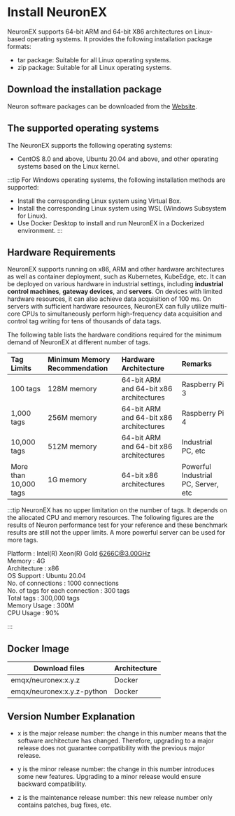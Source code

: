 # Install NeuronEX

NeuronEX supports 64-bit ARM and 64-bit X86 architectures on Linux-based operating systems. It provides the following installation package formats:

- tar package: Suitable for all Linux operating systems.
- zip package: Suitable for all Linux operating systems.
<!-- - Debian package (.deb) format: Used for Debian and Ubuntu Linux-based operating systems (coming soon).
- Redhat Package Manager (.rpm) format: Suitable for RedHat and CentOS Linux-based operating systems (coming soon). -->

## Download the installation package

Neuron software packages can be downloaded from the [Website](https://www.emqx.com/en/try?product=neuronex). 

## The supported operating systems

The NeuronEX supports the following operating systems:

- CentOS 8.0 and above, Ubuntu 20.04 and above, and other operating systems based on the Linux kernel.

:::tip
For Windows operating systems, the following installation methods are supported:

- Install the corresponding Linux system using Virtual Box.
- Install the corresponding Linux system using WSL (Windows Subsystem for Linux).
- Use Docker Desktop to install and run NeuronEX in a Dockerized environment.
:::

## Hardware Requirements

NeuronEX supports running on x86, ARM and other hardware architectures as well as container deployment, such as Kubernetes, KubeEdge, etc. It can be deployed on various hardware in industrial settings, including **industrial control machines**, **gateway devices**, and **servers**. On devices with limited hardware resources, it can also achieve data acquisition of 100 ms. On servers with sufficient hardware resources,  NeuronEX can fully utilize multi-core CPUs to simultaneously perform high-frequency data acquisition and control tag writing for tens of thousands of data tags.

The following table lists the hardware conditions required for the minimum demand of NeuronEX at different number of tags.

|Tag Limits|Minimum Memory Recommendation|Hardware Architecture|Remarks|
| :-------------------- | :------------------------------ | :---------------------------------- | :----------------------------------- |
| 100 tags    | 128M memory | 64-bit ARM and 64-bit x86 architectures | Raspberry Pi 3 |
| 1,000 tags  | 256M memory | 64-bit ARM and 64-bit x86 architectures | Raspberry Pi 4 |
| 10,000 tags | 512M memory | 64-bit ARM and 64-bit x86 architectures | Industrial PC, etc |
| More than 10,000 tags | 1G memory | 64-bit x86 architectures | Powerful Industrial PC, Server, etc |

:::tip
NeuronEX has no upper limitation on the number of tags. It depends on the allocated CPU and memory resources. The following figures are the results of Neuron performance test for your reference and these benchmark results are still not the upper limits. A more powerful server can be used for more tags.

Platform                         : Intel(R) Xeon(R) Gold 6266C@3.00GHz<br>
Memory                           : 4G<br>
Architecture                     : x86<br>
OS Support                       : Ubuntu 20.04<br>
No. of connections               : 1000 connections<br>
No. of tags for each connection  : 300 tags<br>
Total tags                       : 300,000 tags<br>
Memory Usage                     : 300M<br>
CPU Usage                        : 90%<br>

:::

<!-- ## Debian 软件包

| Download files                 | Architecture  |
| ------------------------------ | ------------- |
| neuronex-x.y.z-linux-amd64.deb | AMD64         |
| neuronex-x.y.z-linux-armhf.deb | ARMHF         |
| neuronex-x.y.z-linux-arm64.deb | ARM64         |


## Redhat 软件包管理工具

| Download files                 | Architecture  |
| ------------------------------ | ------------- |
| neuronex-x.y.z-linux-amd64.rpm | AMD64         |
| neuronex-x.y.z-linux-armhf.rpm | ARMHF         |
| neuronex-x.y.z-linux-arm64.rpm | ARM64         |


## Tape Archive（tar）

| Download files                 | Architecture  |
| ------------------------------ | ------------- |
| neuronex-x.y.z-linux-amd64.rpm | AMD64         |
| neuronex-x.y.z-linux-armhf.rpm | ARMHF         |
| neuronex-x.y.z-linux-arm64.rpm | ARM64         | -->

## Docker Image

| Download files               | Architecture   |
| ---------------------------- | -------------- |
| emqx/neuronex:x.y.z          | Docker         |
| emqx/neuronex:x.y.z-python   | Docker         |

## Version Number Explanation

- x is the major release number: the change in this number means that the software architecture has changed. Therefore, upgrading to a major release does not guarantee compatibility with the previous major release.

- y is the minor release number: the change in this number introduces some new features. Upgrading to a minor release would ensure backward compatibility.

- z is the maintenance release number: this new release number only contains patches, bug fixes, etc.
